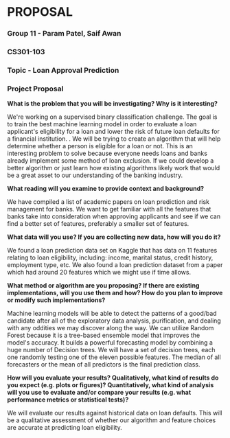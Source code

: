 # **PROPOSAL**
### Group 11 - Param Patel, Saif Awan
### CS301-103
### Topic - Loan Approval Prediction
### Project Proposal
**What is the problem that you will be investigating? Why is it interesting?**

We're working on a supervised binary classification challenge. The goal is to train the best machine learning model in order to evaluate a loan applicant's eligibility for a loan and lower the risk of future loan defaults for a financial institution. . We will be trying to create an algorithm that will help determine whether a person is eligible for a loan or not. This is an interesting problem to solve because everyone needs loans and banks already implement some method of loan exclusion. If we could develop a better algorithm or just learn how existing algorithms likely work that would be a great asset to our understanding of the banking industry. 

**What reading will you examine to provide context and background?**

We have compiled a list of academic papers on loan prediction and risk management for banks. We want to get familiar with all the features that banks take into consideration when approving applicants and see if we can find a better set of features, preferably a smaller set of features.

**What data will you use? If you are collecting new data, how will you do it?**

We found a loan prediction data set on Kaggle that has data on 11 features relating to loan eligibility, including: income, marital status, credit history, employment type, etc. We also found a loan prediction dataset from a paper which had around 20 features which we might use if time allows.

**What method or algorithm are you proposing? If there are existing implementations, will you use them and how? How do you plan to improve or modify such implementations?** 

Machine learning models will be able to detect the patterns of a good/bad candidate after all of the exploratory data analysis, purification, and dealing with any oddities we may discover along the way. We can utilize Random Forest because it is a tree-based ensemble model that improves the model's accuracy. It builds a powerful forecasting model by combining a huge number of Decision trees. We will have a set of decision trees, each one randomly testing one of the eleven possible features. The median of all forecasters or the mean of all predictors is the final prediction class.

**How will you evaluate your results? Qualitatively, what kind of results do you expect (e.g. plots or figures)? Quantitatively, what kind of analysis will you use to evaluate and/or compare your results (e.g. what performance metrics or statistical tests)?**

We will evaluate our results against historical data on loan defaults. This will be a qualitative assessment of whether our algorithm and feature choices are accurate at predicting loan eligibility.


